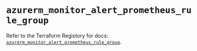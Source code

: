 # `azurerm_monitor_alert_prometheus_rule_group`

Refer to the Terraform Registory for docs: [`azurerm_monitor_alert_prometheus_rule_group`](https://registry.terraform.io/providers/hashicorp/azurerm/3.64.0/docs/resources/monitor_alert_prometheus_rule_group).
